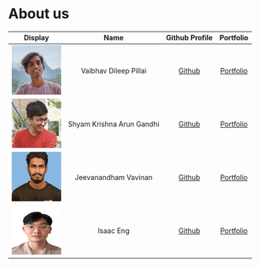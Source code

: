# About us

Display |           Name            |               Github Profile                | Portfolio 
--------|:-------------------------:|:-------------------------------------------:|:---------:
![](./team/images/vaibhav.png) | Vaibhav Dileep Pillai | [Github](https://github.com/vibes-863) | [Portfolio](./team/vaibhavDileepPillai.md)
![](./team/images/Shyam.jpg) | Shyam Krishna Arun Gandhi | [Github](https://github.com/ShyamKrishna33) | [Portfolio](./team/shyamKrishna.md)
![](./team/images/vavinan.jpg) | Jeevanandham Vavinan | [Github](https://github.com/Vavinan) | [Portfolio](./team/jeevanandhamVavinan.md)
![](./team/images/isaac.jpg) | Isaac Eng | [Github](https://github.com/isaaceng7) | [Portfolio](docs/team/isaacEng.md)
